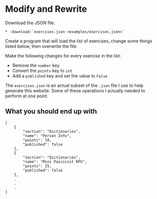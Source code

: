 # Modify and Rewrite


Download the JSON file.

```eval_rst
* :download:`exercises.json <examples/exercises.json>`
```

Create a program that will load the list of exercises, change some things listed below, then overwrite the file.

Make the following changes for every exercise in the list:
- Remove the `number` key
- Convert the `points` key to `int`
- Add a `published` key and set the value to `False`

The `exercises.json` is an actual subset of the `.json` file I use to help generate this website. Some of these operations I actually needed to perform at one point.

## What you should end up with

```
[
    {
        "section": "Dictionaries",
        "name": "Person Info",
        "points": 10,
        "published": false
    },
    {
        "section": "Dictionaries",
        "name": "Mini Passivist RPG",
        "points": 25,
        "published": false
    },
    .
    .
    .
]
```